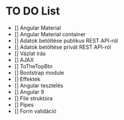 # TO DO List
- [] Angular Material
- [] Angular Material container
- [] Adatok betöltése publikus REST API-ról
- [] Adatok betöltése privát REST API-ról
- [] Vázlat írás
- [] AJAX
- [] ToTheTopBtn
- [] Bootstrap module
- [] Effektek
- [] Angular tesztelés
- [] Angular 9
- [] File struktúra
- [] Pipes
- [] Form validáció